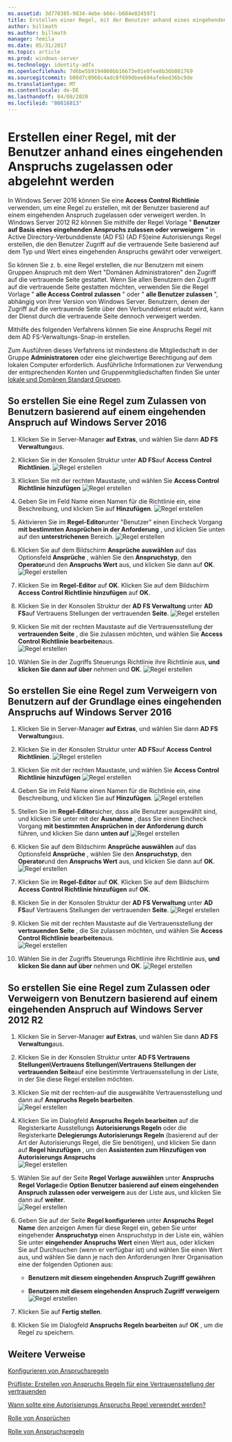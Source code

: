 ```yaml
---
ms.assetid: 3d770385-9834-4ebe-b66c-b684e0245971
title: Erstellen einer Regel, mit der Benutzer anhand eines eingehenden Anspruchs zugelassen oder abgelehnt werden
author: billmath
ms.author: billmath
manager: femila
ms.date: 05/31/2017
ms.topic: article
ms.prod: windows-server
ms.technology: identity-adfs
ms.openlocfilehash: 7d6be5b9194060bb16673e01e0fee8b36b081769
ms.sourcegitcommit: b00d7c8968c4adc8f699dbee694afe6ed36bc9de
ms.translationtype: MT
ms.contentlocale: de-DE
ms.lasthandoff: 04/08/2020
ms.locfileid: "80816813"
---
```

# <a name="create-a-rule-to-permit-or-deny-users-based-on-an-incoming-claim"></a>Erstellen einer Regel, mit der Benutzer anhand eines eingehenden Anspruchs zugelassen oder abgelehnt werden 


In Windows Server 2016 können Sie eine **Access Control Richtlinie** verwenden, um eine Regel zu erstellen, mit der Benutzer basierend auf einem eingehenden Anspruch zugelassen oder verweigert werden.  In Windows Server 2012 R2 können Sie mithilfe der Regel Vorlage " **Benutzer auf Basis eines eingehenden Anspruchs zulassen oder verweigern** " in Active Directory-Verbunddienste (AD FS) \(AD FS\)eine Autorisierungs Regel erstellen, die den Benutzer Zugriff auf die vertrauende Seite basierend auf dem Typ und Wert eines eingehenden Anspruchs gewährt oder verweigert. 

So können Sie z. b. eine Regel erstellen, die nur Benutzern mit einem Gruppen Anspruch mit dem Wert "Domänen Administratoren" den Zugriff auf die vertrauende Seite gestattet. Wenn Sie allen Benutzern den Zugriff auf die vertrauende Seite gestatten möchten, verwenden Sie die Regel Vorlage " **alle Access Control zulassen** " oder " **alle Benutzer zulassen** ", abhängig von Ihrer Version von Windows Server. Benutzern, denen der Zugriff auf die vertrauende Seite über den Verbunddienst erlaubt wird, kann der Dienst durch die vertrauende Seite dennoch verweigert werden.  
  
Mithilfe des folgenden Verfahrens können Sie eine Anspruchs Regel mit dem AD FS-Verwaltungs-Snap\-in erstellen.  
  
Zum Ausführen dieses Verfahrens ist mindestens die Mitgliedschaft in der Gruppe **Administratoren** oder eine gleichwertige Berechtigung auf dem lokalen Computer erforderlich.  Ausführliche Informationen zur Verwendung der entsprechenden Konten und Gruppenmitgliedschaften finden Sie unter [lokale und Domänen Standard Gruppen](https://go.microsoft.com/fwlink/?LinkId=83477).  

## <a name="to-create-a-rule-to-permit-users-based-on-an-incoming-claim-on-windows-server-2016"></a>So erstellen Sie eine Regel zum Zulassen von Benutzern basierend auf einem eingehenden Anspruch auf Windows Server 2016
 
1.  Klicken Sie in Server-Manager **auf Extras**, und wählen Sie dann **AD FS Verwaltung**aus.  
  
2.  Klicken Sie in der Konsolen Struktur unter **AD FS**auf **Access Control Richtlinien**. 
![Regel erstellen](media/Create-a-Rule-to-Permit-or-Deny-Users-Based-on-an-Incoming-Claim/permitdeny3.PNG)

3. Klicken Sie mit der rechten Maustaste, und wählen Sie **Access Control Richtlinie hinzufügen**
![Regel erstellen](media/Create-a-Rule-to-Permit-or-Deny-Users-Based-on-an-Incoming-Claim/permitdeny4.PNG)

4. Geben Sie im Feld Name einen Namen für die Richtlinie ein, eine Beschreibung, und klicken Sie auf **Hinzufügen**.
![Regel erstellen](media/Create-a-Rule-to-Permit-or-Deny-Users-Based-on-an-Incoming-Claim/permitdeny5.PNG)

5. Aktivieren Sie im **Regel-Editor**unter "Benutzer" einen Eincheck Vorgang **mit bestimmten Ansprüchen in der Anforderung** , und klicken Sie unten auf den **unterstrichenen** Bereich.
![Regel erstellen](media/Create-a-Rule-to-Permit-or-Deny-Users-Based-on-an-Incoming-Claim/permitdeny6.PNG)

6. Klicken Sie auf dem Bildschirm **Ansprüche auswählen** auf das Optionsfeld **Ansprüche** , wählen Sie den **Anspruchstyp**, den **Operator**und den **Anspruchs Wert** aus, und klicken Sie dann auf **OK**.
![Regel erstellen](media/Create-a-Rule-to-Permit-or-Deny-Users-Based-on-an-Incoming-Claim/permitdeny7.PNG)

7.  Klicken Sie im **Regel-Editor** auf **OK**.  Klicken Sie auf dem Bildschirm **Access Control Richtlinie hinzufügen** auf **OK**.

8. Klicken Sie in der Konsolen Struktur der **AD FS Verwaltung** unter **AD FS**auf Vertrauens Stellungen der vertrauenden **Seite**. 
![Regel erstellen](media/Create-a-Rule-to-Pass-Through-or-Filter-an-Incoming-Claim/claimrule9.PNG)

9.  Klicken Sie mit der rechten Maustaste auf die Vertrauensstellung der **vertrauenden Seite** , die Sie zulassen möchten, und wählen Sie **Access Control Richtlinie bearbeiten**aus.  
![Regel erstellen](media/Create-a-Rule-to-Permit-All-Users/permitall2.PNG)

10. Wählen Sie in der Zugriffs Steuerungs Richtlinie ihre Richtlinie aus, **und klicken Sie dann auf über** nehmen und **OK**.
![Regel erstellen](media/Create-a-Rule-to-Permit-or-Deny-Users-Based-on-an-Incoming-Claim/permitdeny8.PNG)

## <a name="to-create-a-rule-to-deny-users-based-on-an-incoming-claim-on-windows-server-2016"></a>So erstellen Sie eine Regel zum Verweigern von Benutzern auf der Grundlage eines eingehenden Anspruchs auf Windows Server 2016
 
1.  Klicken Sie in Server-Manager **auf Extras**, und wählen Sie dann **AD FS Verwaltung**aus.  
  
2.  Klicken Sie in der Konsolen Struktur unter **AD FS**auf **Access Control Richtlinien**. 
![Regel erstellen](media/Create-a-Rule-to-Permit-or-Deny-Users-Based-on-an-Incoming-Claim/permitdeny3.PNG)

3. Klicken Sie mit der rechten Maustaste, und wählen Sie **Access Control Richtlinie hinzufügen**
![Regel erstellen](media/Create-a-Rule-to-Permit-or-Deny-Users-Based-on-an-Incoming-Claim/permitdeny4.PNG)

4. Geben Sie im Feld Name einen Namen für die Richtlinie ein, eine Beschreibung, und klicken Sie auf **Hinzufügen**.
![Regel erstellen](media/Create-a-Rule-to-Permit-or-Deny-Users-Based-on-an-Incoming-Claim/permitdeny9.PNG)

5. Stellen Sie im **Regel-Editor**sicher, dass alle Benutzer ausgewählt sind, und klicken Sie unter mit der **Ausnahme** , dass Sie einen Eincheck Vorgang **mit bestimmten Ansprüchen in der Anforderung durch** führen, und klicken Sie dann **unten auf**
![Regel erstellen](media/Create-a-Rule-to-Permit-or-Deny-Users-Based-on-an-Incoming-Claim/permitdeny10.PNG)

6. Klicken Sie auf dem Bildschirm **Ansprüche auswählen** auf das Optionsfeld **Ansprüche** , wählen Sie den **Anspruchstyp**, den **Operator**und den **Anspruchs Wert** aus, und klicken Sie dann auf **OK**.
![Regel erstellen](media/Create-a-Rule-to-Permit-or-Deny-Users-Based-on-an-Incoming-Claim/permitdeny11.PNG)

7.  Klicken Sie im **Regel-Editor** auf **OK**.  Klicken Sie auf dem Bildschirm **Access Control Richtlinie hinzufügen** auf **OK**.

8. Klicken Sie in der Konsolen Struktur der **AD FS Verwaltung** unter **AD FS**auf Vertrauens Stellungen der vertrauenden **Seite**. 
![Regel erstellen](media/Create-a-Rule-to-Pass-Through-or-Filter-an-Incoming-Claim/claimrule9.PNG)

9.  Klicken Sie mit der rechten Maustaste auf die Vertrauensstellung der **vertrauenden Seite** , die Sie zulassen möchten, und wählen Sie **Access Control Richtlinie bearbeiten**aus.  
![Regel erstellen](media/Create-a-Rule-to-Permit-All-Users/permitall2.PNG)

10. Wählen Sie in der Zugriffs Steuerungs Richtlinie ihre Richtlinie aus, **und klicken Sie dann auf über** nehmen und **OK**.
![Regel erstellen](media/Create-a-Rule-to-Permit-or-Deny-Users-Based-on-an-Incoming-Claim/permitdeny12.PNG)

  
## <a name="to-create-a-rule-to-permit-or-deny-users-based-on-an-incoming-claim-on-windows-server-2012-r2"></a>So erstellen Sie eine Regel zum Zulassen oder Verweigern von Benutzern basierend auf einem eingehenden Anspruch auf Windows Server 2012 R2
  
1.  Klicken Sie in Server-Manager **auf Extras**, und wählen Sie dann **AD FS Verwaltung**aus.    
  
2.  Klicken Sie in der Konsolen Struktur unter **AD FS Vertrauens Stellungen\\Vertrauens Stellungen\\Vertrauens Stellungen der vertrauenden Seite**auf eine bestimmte Vertrauensstellung in der Liste, in der Sie diese Regel erstellen möchten.  
  
3.  Klicken Sie mit der rechten\-auf die ausgewählte Vertrauensstellung und dann auf **Anspruchs Regeln bearbeiten**.  
![Regel erstellen](media/Create-a-Rule-to-Pass-Through-or-Filter-an-Incoming-Claim/claimrule6.PNG)   

4.  Klicken Sie im Dialogfeld **Anspruchs Regeln bearbeiten** auf die Registerkarte Ausstellungs **Autorisierungs Regeln** oder die Registerkarte **Delegierungs Autorisierungs Regeln** \(basierend auf der Art der Autorisierungs Regel, die Sie benötigen\), und klicken Sie dann auf **Regel hinzufügen** , um den **Assistenten zum Hinzufügen von Autorisierungs Anspruchs**  
![Regel erstellen](media/Create-a-Rule-to-Permit-All-Users/permitall5.PNG)

5.  Wählen Sie auf der Seite **Regel Vorlage auswählen** unter **Anspruchs Regel Vorlage**die **Option Benutzer basierend auf einem eingehenden Anspruch zulassen oder verweigern** aus der Liste aus, und klicken Sie dann auf **weiter**.  
![Regel erstellen](media/Create-a-Rule-to-Permit-or-Deny-Users-Based-on-an-Incoming-Claim/permitdeny1.PNG)

6.  Geben Sie auf der Seite **Regel konfigurieren** unter **Anspruchs Regel Name** den anzeigen Amen für diese Regel ein, geben Sie unter eingehender **Anspruchstyp** einen Anspruchstyp in der Liste ein, wählen Sie unter **eingehender Anspruchs Wert** einen Wert aus, oder klicken Sie auf Durchsuchen \(wenn er verfügbar ist\) und wählen Sie einen Wert aus, und wählen Sie dann je nach den Anforderungen Ihrer Organisation eine der folgenden Optionen aus:  
  
    -   **Benutzern mit diesem eingehenden Anspruch Zugriff gewähren**  
  
    -   **Benutzern mit diesem eingehenden Anspruch Zugriff verweigern**  
![Regel erstellen](media/Create-a-Rule-to-Permit-or-Deny-Users-Based-on-an-Incoming-Claim/permitdeny2.PNG)  
7.  Klicken Sie auf **Fertig stellen**.  
  
8.  Klicken Sie im Dialogfeld **Anspruchs Regeln bearbeiten** auf **OK** , um die Regel zu speichern.  

## <a name="additional-references"></a>Weitere Verweise 
[Konfigurieren von Anspruchsregeln](Configure-Claim-Rules.md)  
 
[Prüfliste: Erstellen von Anspruchs Regeln für eine Vertrauensstellung der vertrauenden](https://technet.microsoft.com/library/ee913578.aspx)  
  
[Wann sollte eine Autorisierungs Anspruchs Regel verwendet werden?](../../ad-fs/technical-reference/When-to-Use-an-Authorization-Claim-Rule.md)  

[Rolle von Ansprüchen](../../ad-fs/technical-reference/The-Role-of-Claims.md)  
  
[Rolle von Anspruchsregeln](../../ad-fs/technical-reference/The-Role-of-Claim-Rules.md)  
